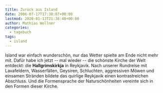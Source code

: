 ```yaml
---
title: Zurück aus Island
date: 2006-07-17T17:38:07+00:00
lastmod: 2020-01-13T21:38:48+00:00
author: Mathias Wellner
categories:
  - tagebuch
tags:
  - island
---
```

Island war einfach wunderschön, nur das Wetter spielte am Ende nicht mehr mit. Dafür habe ich jetzt -- mal wieder -- die schönste Kirche der Welt entdeckt: die **Hallgrimskirkja** in Reykjavik. Nach unserer Rundreise mit Lavafeldern, Wasserfällen, Geysiren, Schluchten, aggressiven Möwen und einsamen Stränden bildete das quirlige Reykjavik einen kontrastreichen Abschluss. Und die Formensprache der Naturschönheiten vereinte sich in den Formen dieser Kirche.